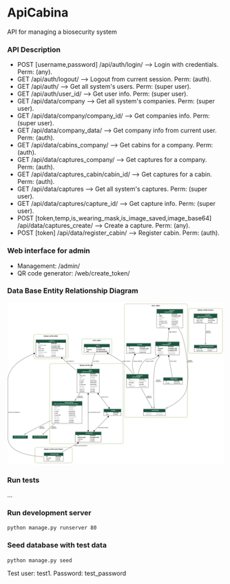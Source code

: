 # ApiCabina
API for managing a biosecurity system


### API Description

- POST [username,password]  /api/auth/login/  --> Login with credentials. Perm: (any).
- GET /api/auth/logout/  --> Logout from current session. Perm: (auth).
- GET /api/auth/ --> Get all system's users. Perm: (super user).
- GET /api/auth/user_id/ --> Get user info. Perm: (super user).
- GET /api/data/company --> Get all system's companies. Perm: (super user).
- GET /api/data/company/company_id/ --> Get companies info. Perm: (super user).
- GET /api/data/company_data/ --> Get company info from current user. Perm: (auth).
- GET /api/data/cabins_company/ --> Get cabins for a company. Perm: (auth).
- GET /api/data/captures_company/ --> Get captures for a company. Perm: (auth).
- GET /api/data/captures_cabin/cabin_id/ --> Get captures for a cabin. Perm: (auth).
- GET /api/data/captures --> Get all system's captures. Perm: (super user).
- GET /api/data/captures/capture_id/ --> Get capture info. Perm: (super user).
- POST [token,temp,is_wearing_mask,is_image_saved,image_base64]  /api/data/captures_create/ --> Create a capture. Perm: (any).
- POST [token]  /api/data/register_cabin/ --> Register cabin. Perm: (auth).

### Web interface for admin

- Management: /admin/
- QR code generator: /web/create_token/

### Data Base Entity Relationship Diagram
![ERD](./docs/api_cabina_erd.png)

### Run tests

...

### Run development server
    python manage.py runserver 80

### Seed database with test data
    python manage.py seed
Test user: test1. Password: test_password
